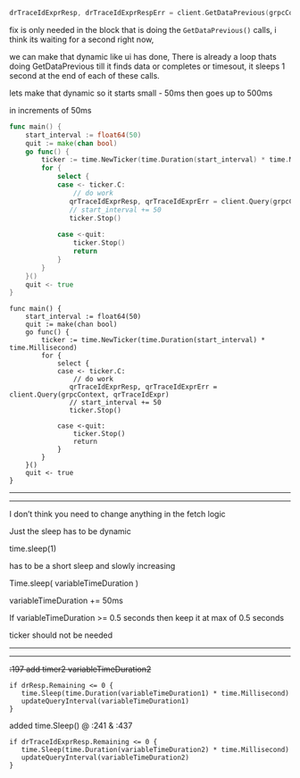 ```go
drTraceIdExprResp, drTraceIdExprRespErr = client.GetDataPrevious(grpcContext, drTraceIdExpr)
```



fix is only needed in the block that is doing the `GetDataPrevious()` calls, i think its waiting for a second right now, 

we can make that dynamic like ui has done, There is already a  loop thats doing GetDataPrevious till it finds data or completes or timesout, it sleeps 1 second at the end of each of these calls.

lets make that dynamic so it starts small - 50ms then goes up to 500ms

in increments of 50ms





```go
func main() {
	start_interval := float64(50)
	quit := make(chan bool)
    go func() {
        ticker := time.NewTicker(time.Duration(start_interval) * time.Millisecond)
        for {
            select {
            case <- ticker.C:
                // do work
               qrTraceIdExprResp, qrTraceIdExprErr = client.Query(grpcContext, qrTraceIdExpr)
               // start_interval += 50 
               ticker.Stop()
                
            case <-quit:
                ticker.Stop()
                return
            }
        }
    }()
	quit <- true
}
```





```
func main() {
	start_interval := float64(50)
	quit := make(chan bool)
    go func() {
        ticker := time.NewTicker(time.Duration(start_interval) * time.Millisecond)
        for {
            select {
            case <- ticker.C:
                // do work
               qrTraceIdExprResp, qrTraceIdExprErr = client.Query(grpcContext, qrTraceIdExpr)
               // start_interval += 50 
               ticker.Stop()
                
            case <-quit:
                ticker.Stop()
                return
            }
        }
    }()
	quit <- true
}
```



---

---

I don’t think you need to change anything in the fetch logic

Just the sleep has to be dynamic

time.sleep(1)

has to be a short sleep and slowly increasing

Time.sleep( variableTimeDuration )

variableTimeDuration += 50ms

 If variableTimeDuration >= 0.5 seconds then keep it at max of 0.5 seconds

ticker should not be needed

---

---

 ~~:197 add timer2 variableTimeDuration2~~ 

```
if drResp.Remaining <= 0 {
   time.Sleep(time.Duration(variableTimeDuration1) * time.Millisecond)
   updateQueryInterval(variableTimeDuration1)
}
```





added time.Sleep() @ :241 & :437



```
if drTraceIdExprResp.Remaining <= 0 {
   time.Sleep(time.Duration(variableTimeDuration2) * time.Millisecond)
   updateQueryInterval(variableTimeDuration2)
}
```








